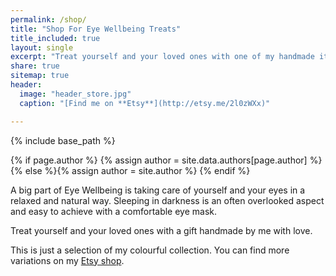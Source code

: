 ```yaml
---
permalink: /shop/
title: "Shop For Eye Wellbeing Treats"
title_included: true
layout: single
excerpt: "Treat yourself and your loved ones with one of my handmade items. At the moment my Etsy shop mainly features sleep masks and relaxing eye pillows."
share: true
sitemap: true
header:
  image: "header_store.jpg"
  caption: "[Find me on **Etsy**](http://etsy.me/2l0zWXx)"

---
```


{% include base_path %}

{% if page.author %}
  {% assign author = site.data.authors[page.author] %}{% else %}{% assign author = site.author %}
{% endif %}

[comment]: <> (TODO: Read about the benefits of sleeping masks and eye pillows in my treats section.)

A big part of Eye Wellbeing is taking care of yourself and your eyes in a relaxed and natural way. Sleeping in darkness is an often overlooked aspect and easy to achieve with a comfortable eye mask. 

Treat yourself and your loved ones with a gift handmade by me with love.

<script type='text/javascript' src='https://www.etsy.com/assets/js/etsy_mini_shop.js'></script><script type='text/javascript'>new Etsy.Mini(14344796,'gallery',4,5,1,'https://www.etsy.com');</script>


This is just a selection of my colourful collection. You can find more variations on my [Etsy shop](http://etsy.me/2lr0wdC).
